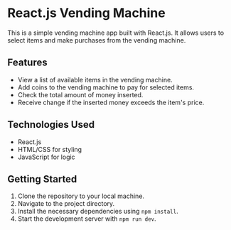 # React.js Vending Machine

This is a simple vending machine app built with React.js. It allows users to select items and make purchases from the vending machine.

## Features

- View a list of available items in the vending machine.
- Add coins to the vending machine to pay for selected items.
- Check the total amount of money inserted.
- Receive change if the inserted money exceeds the item's price.

## Technologies Used

- React.js
- HTML/CSS for styling
- JavaScript for logic

## Getting Started

1. Clone the repository to your local machine.
2. Navigate to the project directory.
3. Install the necessary dependencies using `npm install`.
4. Start the development server with `npm run dev`.
